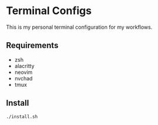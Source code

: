 # Terminal Configs
This is my personal terminal configuration for my workflows.

## Requirements
- zsh
- alacritty
- neovim
- nvchad
- tmux

## Install
```bash
./install.sh
```
